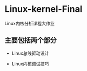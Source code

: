 # Linux-kernel-Final
Linux内核分析课程大作业

## 主要包括两个部分

* Linux总线驱动设计

* Linux内核调试技巧

[](https://github.com/Hanseltu/Linux-kernel-Final/blob/master/linuxtools.png)
